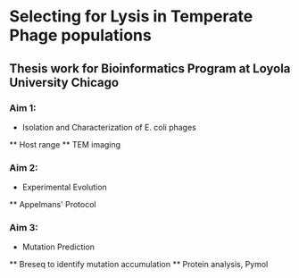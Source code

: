 # Selecting for Lysis in Temperate Phage populations 
## Thesis work for Bioinformatics Program at Loyola University Chicago

### Aim 1:
* Isolation and Characterization of E. coli phages
 
** Host range 
** TEM imaging
### Aim 2: 
* Experimental Evolution
 
** Appelmans' Protocol 
### Aim 3: 
* Mutation Prediction
 
** Breseq to identify mutation accumulation 
** Protein analysis, Pymol

